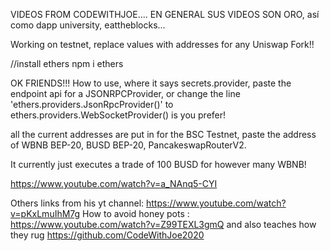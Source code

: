 VIDEOS FROM CODEWITHJOE....  EN GENERAL SUS VIDEOS SON ORO, así como dapp university, eattheblocks...


Working on testnet, replace values with addresses for any Uniswap Fork!!

//install ethers npm i ethers

OK FRIENDS!!! How to use, where it says secrets.provider, paste the endpoint api for a JSONRPCProvider, or change the line 'ethers.providers.JsonRpcProvider()' to ethers.providers.WebSocketProvider() is you prefer!

all the current addresses are put in for the BSC Testnet, paste the address of WBNB BEP-20, BUSD BEP-20, PancakeswapRouterV2.

It currently just executes a trade of 100 BUSD for however many WBNB!

https://www.youtube.com/watch?v=a_NAnq5-CYI

Others links from his yt channel:
https://www.youtube.com/watch?v=pKxLmuIhM7g
How to avoid honey pots : https://www.youtube.com/watch?v=Z99TEXL3gmQ and also teaches how they rug
https://github.com/CodeWithJoe2020
